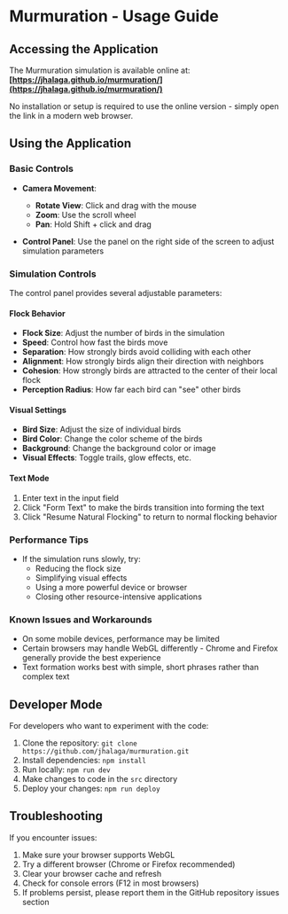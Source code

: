 # Murmuration - Usage Guide

## Accessing the Application

The Murmuration simulation is available online at: **[https://jhalaga.github.io/murmuration/](https://jhalaga.github.io/murmuration/)**

No installation or setup is required to use the online version - simply open the link in a modern web browser.

## Using the Application

### Basic Controls

- **Camera Movement**:
  - **Rotate View**: Click and drag with the mouse
  - **Zoom**: Use the scroll wheel
  - **Pan**: Hold Shift + click and drag

- **Control Panel**: Use the panel on the right side of the screen to adjust simulation parameters

### Simulation Controls

The control panel provides several adjustable parameters:

#### Flock Behavior

- **Flock Size**: Adjust the number of birds in the simulation
- **Speed**: Control how fast the birds move
- **Separation**: How strongly birds avoid colliding with each other
- **Alignment**: How strongly birds align their direction with neighbors
- **Cohesion**: How strongly birds are attracted to the center of their local flock
- **Perception Radius**: How far each bird can "see" other birds

#### Visual Settings

- **Bird Size**: Adjust the size of individual birds
- **Bird Color**: Change the color scheme of the birds
- **Background**: Change the background color or image
- **Visual Effects**: Toggle trails, glow effects, etc.

#### Text Mode

1. Enter text in the input field
2. Click "Form Text" to make the birds transition into forming the text
3. Click "Resume Natural Flocking" to return to normal flocking behavior

### Performance Tips

- If the simulation runs slowly, try:
  - Reducing the flock size
  - Simplifying visual effects
  - Using a more powerful device or browser
  - Closing other resource-intensive applications

### Known Issues and Workarounds

- On some mobile devices, performance may be limited
- Certain browsers may handle WebGL differently - Chrome and Firefox generally provide the best experience
- Text formation works best with simple, short phrases rather than complex text

## Developer Mode

For developers who want to experiment with the code:

1. Clone the repository: `git clone https://github.com/jhalaga/murmuration.git`
2. Install dependencies: `npm install`
3. Run locally: `npm run dev`
4. Make changes to code in the `src` directory
5. Deploy your changes: `npm run deploy`

## Troubleshooting

If you encounter issues:

1. Make sure your browser supports WebGL
2. Try a different browser (Chrome or Firefox recommended)
3. Clear your browser cache and refresh
4. Check for console errors (F12 in most browsers)
5. If problems persist, please report them in the GitHub repository issues section 